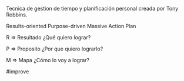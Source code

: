 Tecnica de gestion de tiempo y planificación personal creada por Tony Robbins.

Results-oriented
Purpose-driven
Massive Action Plan

R => Resultado
¿Qué quiero lograr?

P => Proposito
¿Por que quiero lograrlo?

M => Mapa
¿Cómo lo voy a lograr?


#improve